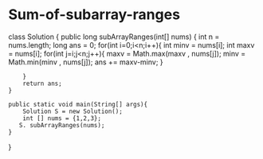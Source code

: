 # Sum-of-subarray-ranges
class Solution {
    public long subArrayRanges(int[] nums) {
        int n = nums.length;
        long ans = 0;
        for(int i=0;i<n;i++){
            int minv = nums[i];
            int maxv = nums[i];
            for(int j=i;j<n;j++){
                maxv = Math.max(maxv , nums[j]);
                minv = Math.min(minv , nums[j]);
                ans += maxv-minv;
            }

        }
        return ans;
    }

    public static void main(String[] args){
        Solution S = new Solution();
        int [] nums = {1,2,3};
       S. subArrayRanges(nums);
    }
}
